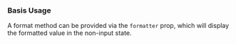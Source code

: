### Basis Usage

A format method can be provided via the `formatter` prop, which will display the formatted value in the non-input state.
